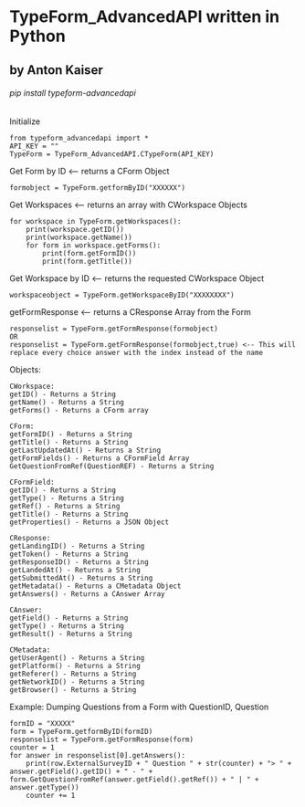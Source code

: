 # TypeForm_AdvancedAPI written in Python
## by Anton Kaiser

###### pip install typeform-advancedapi


Initialize
```
from typeform_advancedapi import *
API_KEY = ""
TypeForm = TypeForm_AdvancedAPI.CTypeForm(API_KEY)
```


Get Form by ID <-- returns a CForm Object
```
formobject = TypeForm.getformByID("XXXXXX")
```

Get Workspaces <-- returns an array with CWorkspace Objects
```
for workspace in TypeForm.getWorkspaces():
	print(workspace.getID())
	print(workspace.getName())
	for form in workspace.getForms():
		print(form.getFormID())
		print(form.getTitle())
```

Get Workspace by ID <-- returns the requested CWorkspace Object
```
workspaceobject = TypeForm.getWorkspaceByID("XXXXXXXX")
```


getFormResponse <-- returns a CResponse Array from the Form
```
responselist = TypeForm.getFormResponse(formobject)
OR
responselist = TypeForm.getFormResponse(formobject,true) <-- This will replace every choice answer with the index instead of the name
```

Objects:
```
CWorkspace:
getID() - Returns a String
getName() - Returns a String
getForms() - Returns a CForm array
```

```
CForm:
getFormID() - Returns a String
getTitle() - Returns a String
getLastUpdatedAt() - Returns a String
getFormFields() - Returns a CFormField Array
GetQuestionFromRef(QuestionREF) - Returns a String
```

```
CFormField:
getID() - Returns a String
getType() - Returns a String
getRef() - Returns a String
getTitle() - Returns a String
getProperties() - Returns a JSON Object

```

```
CResponse:
getLandingID() - Returns a String
getToken() - Returns a String
getResponseID() - Returns a String
getLandedAt() - Returns a String
getSubmittedAt() - Returns a String
getMetadata() - Returns a CMetadata Object
getAnswers() - Returns a CAnswer Array
```

```
CAnswer:
getField() - Returns a String
getType() - Returns a String
getResult() - Returns a String
```

```
CMetadata:
getUserAgent() - Returns a String
getPlatform() - Returns a String
getReferer() - Returns a String
getNetworkID() - Returns a String
getBrowser() - Returns a String
```

Example: Dumping Questions from a Form with QuestionID, Question
```
formID = "XXXXX"
form = TypeForm.getformByID(formID)
responselist = TypeForm.getFormResponse(form)
counter = 1
for answer in responselist[0].getAnswers():
	print(row.ExternalSurveyID + " Question " + str(counter) + "> " + answer.getField().getID() + " - " + form.GetQuestionFromRef(answer.getField().getRef()) + " | " + answer.getType())
	counter += 1
```